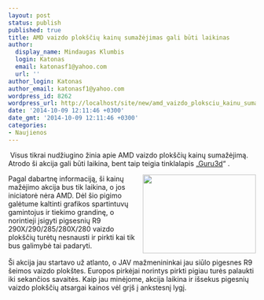 ```yaml
---
layout: post
status: publish
published: true
title: AMD vaizdo plokščių kainų sumažėjimas gali būti laikinas
author:
  display_name: Mindaugas Klumbis
  login: Katonas
  email: katonasf1@yahoo.com
  url: ''
author_login: Katonas
author_email: katonasf1@yahoo.com
wordpress_id: 8262
wordpress_url: http://localhost/site/new/amd_vaizdo_ploksciu_kainu_sumazejimas_gali_buti_lakinas/
date: '2014-10-09 12:11:46 +0300'
date_gmt: '2014-10-09 12:11:46 +0300'
categories:
- Naujienos
---
```

<p>
	&nbsp;Visus tikrai nudžiugino žinia apie AMD vaizdo plok&scaron;čių kainų sumažėjimą. Atrodo &scaron;i akcija gali būti laikina, bent taip teigia tinklalapis &bdquo;<a href="http://www.guru3d.com/news-story/amd-r9-price-drops-are-only-temporary-part-of-promotion.html"><u>Guru3d</u></a>&ldquo; .</p>
<div>
	<a href="http://technews.lt/userfiles/img_9405.jpg"><img alt="" src="http://technews.lt/userfiles/img_9405.jpg" style="width: 230px; height: 160px; float: right;" /></a>Pagal dabartnę informaciją, &scaron;i kainų mažėjimo akcija bus tik laikina, o jos iniciatorė nėra AMD. Dėl &scaron;io pigimo galėtume kaltinti grafikos spartintuvų gamintojus ir tiekimo grandinę, o norintieji įsigyti pigsesnių R9 290X/290/285/280X/280 vaizdo plok&scaron;čių turėtų nesnausti ir pirkti kai tik bus galimybė tai padaryti.&nbsp;</div>
<div>
	&nbsp;</div>
<div>
	&Scaron;i akcija jau startavo už atlanto, o JAV mažmenininkai jau siūlo pigesnes R9 &scaron;eimos vaizdo plok&scaron;tes. Europos pirkėjai norintys pirkti pigiau turės palaukti iki sekančios savaitės. Kaip jau minėjome, akcija laikina ir i&scaron;sekus pigesnių vaizdo plok&scaron;čių atsargai kainos vėl grį&scaron; į ankstesnį lygį.&nbsp;</div>
